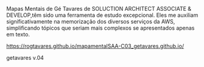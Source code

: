 Mapas Mentais de Gé Tavares de SOLUCTION ARCHITECT ASSOCIATE & DEVELOP,têm sido uma ferramenta de estudo excepcional. Eles me auxiliam significativamente na memorização dos diversos serviços da AWS, simplificando tópicos que seriam mais complexos se apresentados apenas em texto.

https://rogtavares.github.io/mapamentalSAA-C03_getavares.github.io/

getavares v.04